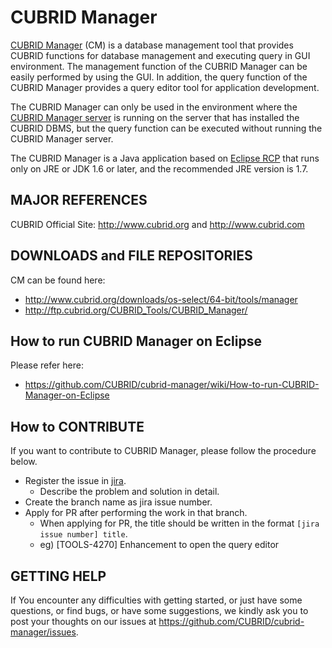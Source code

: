 # CUBRID Manager
[CUBRID Manager](https://github.com/CUBRID/cubrid-manager) (CM) is a database management tool that provides CUBRID functions for database management and executing query in GUI environment. The management function of the CUBRID Manager can be easily performed by using the GUI. In addition, the query function of the CUBRID Manager provides a query editor tool for application development.

The CUBRID Manager can only be used in the environment where the [CUBRID Manager server](https://github.com/CUBRID/cubrid-manager-server) is running on the server that has installed the CUBRID DBMS, but the query function can be executed without running the CUBRID Manager server.

The CUBRID Manager is a Java application based on [Eclipse RCP](https://wiki.eclipse.org/Rich_Client_Platform) that runs only on JRE or JDK 1.6 or later, and the recommended JRE version is 1.7.

## MAJOR REFERENCES

CUBRID Official Site: http://www.cubrid.org and http://www.cubrid.com

## DOWNLOADS and FILE REPOSITORIES

CM can be found here:

- http://www.cubrid.org/downloads/os-select/64-bit/tools/manager
- http://ftp.cubrid.org/CUBRID_Tools/CUBRID_Manager/

## How to run CUBRID Manager on Eclipse

Please refer here:

- https://github.com/CUBRID/cubrid-manager/wiki/How-to-run-CUBRID-Manager-on-Eclipse

## How to CONTRIBUTE
If you want to contribute to CUBRID Manager, please follow the procedure below.
- Register the issue in [jira](http://jira.cubrid.org/browse/TOOLS).
  - Describe the problem and solution in detail.
- Create the branch name as jira issue number.
- Apply for PR after performing the work in that branch.
  - When applying for PR, the title should be written in the format `[jira issue number] title`.
  - eg) [TOOLS-4270] Enhancement to open the query editor

## GETTING HELP

If You encounter any difficulties with getting started, or just have some
questions, or find bugs, or have some suggestions, we kindly ask you to
post your thoughts on our issues at https://github.com/CUBRID/cubrid-manager/issues.
